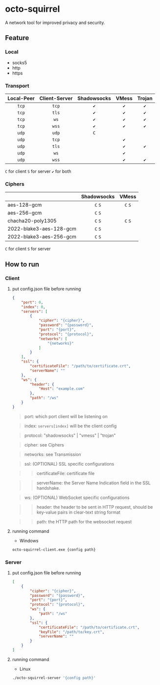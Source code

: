 # octo-squirrel

A network tool for improved privacy and security.

## Feature

### Local

- socks5
- http
- https

### Transport

| Local-Peer | Client-Server | Shadowsocks | VMess | Trojan |
|:----------:|:-------------:|:-----------:|:-----:|:------:|
|   `tcp`    |     `tcp`     |     `✔`     |  `✔`  |  `✔`   |
|   `tcp`    |     `tls`     |     `✔`     |  `✔`  |  `✔`   |
|   `tcp`    |     `ws`      |     `✔`     |  `✔`  |  `✔`   |
|   `tcp`    |     `wss`     |     `✔`     |  `✔`  |  `✔`   |
|   `udp`    |     `udp`     |     `C`     |       |        |
|   `udp`    |     `tcp`     |             |  `✔`  |        |
|   `udp`    |     `tls`     |             |  `✔`  |  `✔`   |
|   `udp`    |     `ws`      |             |  `✔`  |        |
|   `udp`    |     `wss`     |             |  `✔`  |  `✔`   |

`C` for client `S` for server `✔` for both

### Ciphers

|                         | Shadowsocks |  VMess  |
|:------------------------|:-----------:|:-------:|
| aes-128-gcm             |   `C` `S`   | `C` `S` |
| aes-256-gcm             |   `C` `S`   |         |
| chacha20-poly1305       |   `C` `S`   | `C` `S` |
| 2022-blake3-aes-128-gcm |   `C` `S`   |         |
| 2022-blake3-aes-256-gcm |   `C` `S`   |         |

`C` for client `S` for server

## How to run

### Client

1. put config.json file before running

    ```json
    {
        "port": 0,
        "index": 0,
        "servers": [
            {
                "cipher": "{cipher}",
                "password": "{password}",
                "port": "{port}",
                "protocol": "{protocol}",
                "networks": [
                    "{networks}"
                ]
            }
        ],
        "ssl": {
            "certificateFile": "/path/to/certificate.crt",
            "serverName": ""
        },
        "ws": {
            "header": {
                "Host": "example.com"
            },
            "path": "/ws"
        }
    }
    ```

   > port: which port client will be listening on

   > index: `servers[index]` will be the client config

   > protocol: "shadowsocks" | "vmess" | "trojan"

   > cipher: see Ciphers

   > networks: see Transmission

   > ssl: (OPTIONAL) SSL specific configurations

   > > certificateFile: certificate file

   > > serverName: the Server Name Indication field in the SSL handshake.

   > ws: (OPTIONAL) WebSocket specific configurations

   > > header: the header to be sent in HTTP request, should be key-value pairs in clear-text string format

   > > path: the HTTP path for the websocket request

2. running command

    * Windows

    ```cmd
    octo-squirrel-client.exe {config path}
    ```

### Server

1. put config.json file before running

    ```json
    [
        {
            "cipher": "{cipher}",
            "password": "{password}",
            "port": "{port}",
            "protocol": "{protocol}",
            "ws": {
                "path": "/ws"
            },
            "ssl": {
                "certificateFile": "/path/to/certificate.crt",
                "keyFile": "/path/to/key.crt",
                "serverName": ""
            }
        }
    ]
    ```

2. running command

    * Linux

    ```bash
    ./octo-squirrel-server '{config path}'
    ```